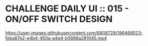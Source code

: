 # CHALLENGE DAILY UI :: 015 - ON/OFF SWITCH DESIGN





https://user-images.githubusercontent.com/6808728/196468523-feba87e2-e4b4-450a-a4e4-b5688a281945.mp4








